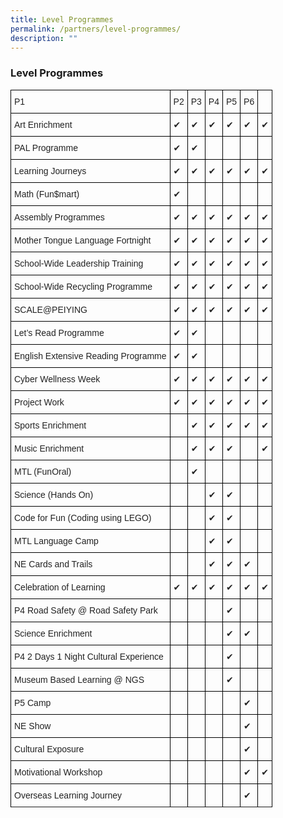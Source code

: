 ```yaml
---
title: Level Programmes
permalink: /partners/level-programmes/
description: ""
---
```

### **Level Programmes**


<style type="text/css">
.tg  {border-collapse:collapse;border-spacing:0;}
.tg td{border-color:black;border-style:solid;border-width:1px;font-family:Arial, sans-serif;font-size:14px;
  overflow:hidden;padding:10px 5px;word-break:normal;}
.tg th{border-color:black;border-style:solid;border-width:1px;font-family:Arial, sans-serif;font-size:14px;
  font-weight:normal;overflow:hidden;padding:10px 5px;word-break:normal;}
.tg .tg-brl1{color:#222;text-align:left;vertical-align:top}
.tg .tg-0lax{text-align:left;vertical-align:top}
</style>
<table class="tg">
<thead>
  <tr>
    <th class="tg-brl1">P1</th>
    <th class="tg-brl1">P2</th>
    <th class="tg-brl1">P3</th>
    <th class="tg-brl1">P4</th>
    <th class="tg-brl1">P5</th>
    <th class="tg-brl1">P6</th>
    <th class="tg-0lax"></th>
  </tr>
</thead>
<tbody>
  <tr>
    <td class="tg-brl1">Art Enrichment</td>
    <td class="tg-brl1">✔</td>
    <td class="tg-brl1">✔</td>
    <td class="tg-brl1">✔</td>
    <td class="tg-brl1">✔</td>
    <td class="tg-brl1">✔</td>
    <td class="tg-brl1">✔</td>
  </tr>
  <tr>
    <td class="tg-brl1">PAL Programme</td>
    <td class="tg-brl1">✔</td>
    <td class="tg-brl1">✔</td>
    <td class="tg-brl1"></td>
    <td class="tg-brl1"></td>
    <td class="tg-brl1"></td>
    <td class="tg-brl1"></td>
  </tr>
  <tr>
    <td class="tg-brl1">Learning Journeys</td>
    <td class="tg-brl1">✔</td>
    <td class="tg-brl1">✔</td>
    <td class="tg-brl1">✔</td>
    <td class="tg-brl1">✔</td>
    <td class="tg-brl1">✔</td>
    <td class="tg-brl1">✔</td>
  </tr>
  <tr>
    <td class="tg-brl1">Math (Fun$mart)</td>
    <td class="tg-brl1">✔</td>
    <td class="tg-brl1"></td>
    <td class="tg-brl1"></td>
    <td class="tg-brl1"></td>
    <td class="tg-brl1"></td>
    <td class="tg-brl1"></td>
  </tr>
  <tr>
    <td class="tg-brl1">Assembly Programmes</td>
    <td class="tg-brl1">✔</td>
    <td class="tg-brl1">✔</td>
    <td class="tg-brl1">✔</td>
    <td class="tg-brl1">✔</td>
    <td class="tg-brl1">✔</td>
    <td class="tg-brl1">✔</td>
  </tr>
  <tr>
    <td class="tg-brl1">Mother Tongue Language Fortnight</td>
    <td class="tg-brl1">✔</td>
    <td class="tg-brl1">✔</td>
    <td class="tg-brl1">✔</td>
    <td class="tg-brl1">✔</td>
    <td class="tg-brl1">✔</td>
    <td class="tg-brl1">✔</td>
  </tr>
  <tr>
    <td class="tg-brl1">School-Wide Leadership Training</td>
    <td class="tg-brl1">✔</td>
    <td class="tg-brl1">✔</td>
    <td class="tg-brl1">✔</td>
    <td class="tg-brl1">✔</td>
    <td class="tg-brl1">✔</td>
    <td class="tg-brl1">✔</td>
  </tr>
  <tr>
    <td class="tg-brl1">School-Wide Recycling Programme</td>
    <td class="tg-brl1">✔</td>
    <td class="tg-brl1">✔</td>
    <td class="tg-brl1">✔</td>
    <td class="tg-brl1">✔</td>
    <td class="tg-brl1">✔</td>
    <td class="tg-brl1">✔</td>
  </tr>
  <tr>
    <td class="tg-brl1">SCALE@PEIYING</td>
    <td class="tg-brl1">✔</td>
    <td class="tg-brl1">✔</td>
    <td class="tg-brl1">✔</td>
    <td class="tg-brl1">✔</td>
    <td class="tg-brl1">✔</td>
    <td class="tg-brl1">✔</td>
  </tr>
  <tr>
    <td class="tg-brl1">Let’s Read Programme</td>
    <td class="tg-brl1">✔</td>
    <td class="tg-brl1">✔</td>
    <td class="tg-brl1"></td>
    <td class="tg-brl1"></td>
    <td class="tg-brl1"></td>
    <td class="tg-brl1"></td>
  </tr>
  <tr>
    <td class="tg-brl1">English Extensive Reading Programme</td>
    <td class="tg-brl1">✔</td>
    <td class="tg-brl1">✔</td>
    <td class="tg-brl1"></td>
    <td class="tg-brl1"></td>
    <td class="tg-brl1"></td>
    <td class="tg-brl1"></td>
  </tr>
  <tr>
    <td class="tg-brl1">Cyber Wellness Week</td>
    <td class="tg-brl1">✔</td>
    <td class="tg-brl1">✔</td>
    <td class="tg-brl1">✔</td>
    <td class="tg-brl1">✔</td>
    <td class="tg-brl1">✔</td>
    <td class="tg-brl1">✔</td>
  </tr>
  <tr>
    <td class="tg-brl1">Project Work</td>
    <td class="tg-brl1">✔</td>
    <td class="tg-brl1">✔</td>
    <td class="tg-brl1">✔</td>
    <td class="tg-brl1">✔</td>
    <td class="tg-brl1">✔</td>
    <td class="tg-brl1">✔</td>
  </tr>
  <tr>
    <td class="tg-brl1">Sports Enrichment</td>
    <td class="tg-brl1"></td>
    <td class="tg-brl1">✔</td>
    <td class="tg-brl1">✔</td>
    <td class="tg-brl1">✔</td>
    <td class="tg-brl1">✔</td>
    <td class="tg-brl1">✔</td>
  </tr>
  <tr>
    <td class="tg-brl1">Music Enrichment</td>
    <td class="tg-brl1"></td>
    <td class="tg-brl1">✔</td>
    <td class="tg-brl1">✔</td>
    <td class="tg-brl1">✔</td>
    <td class="tg-brl1"></td>
    <td class="tg-brl1">✔</td>
  </tr>
  <tr>
    <td class="tg-brl1">MTL (FunOral)</td>
    <td class="tg-brl1"></td>
    <td class="tg-brl1">✔</td>
    <td class="tg-brl1"></td>
    <td class="tg-brl1"></td>
    <td class="tg-brl1"></td>
    <td class="tg-brl1"></td>
  </tr>
  <tr>
    <td class="tg-brl1">Science (Hands On)</td>
    <td class="tg-brl1"></td>
    <td class="tg-brl1"></td>
    <td class="tg-brl1">✔</td>
    <td class="tg-brl1">✔</td>
    <td class="tg-brl1"></td>
    <td class="tg-brl1"></td>
  </tr>
  <tr>
    <td class="tg-brl1">Code for Fun (Coding using LEGO)</td>
    <td class="tg-brl1"></td>
    <td class="tg-brl1"></td>
    <td class="tg-brl1">✔</td>
    <td class="tg-brl1">✔</td>
    <td class="tg-brl1"></td>
    <td class="tg-brl1"></td>
  </tr>
  <tr>
    <td class="tg-brl1">MTL Language Camp</td>
    <td class="tg-brl1"></td>
    <td class="tg-brl1"></td>
    <td class="tg-brl1">✔</td>
    <td class="tg-brl1">✔</td>
    <td class="tg-brl1"></td>
    <td class="tg-brl1"></td>
  </tr>
  <tr>
    <td class="tg-brl1">NE Cards and Trails</td>
    <td class="tg-brl1"></td>
    <td class="tg-brl1"></td>
    <td class="tg-brl1">✔</td>
    <td class="tg-brl1">✔</td>
    <td class="tg-brl1">✔</td>
    <td class="tg-brl1"></td>
  </tr>
  <tr>
    <td class="tg-brl1">Celebration of Learning</td>
    <td class="tg-brl1">✔</td>
    <td class="tg-brl1">✔</td>
    <td class="tg-brl1">✔</td>
    <td class="tg-brl1">✔</td>
    <td class="tg-brl1">✔</td>
    <td class="tg-brl1">✔</td>
  </tr>
  <tr>
    <td class="tg-brl1">P4 Road Safety @ Road Safety Park</td>
    <td class="tg-brl1"></td>
    <td class="tg-brl1"></td>
    <td class="tg-brl1"></td>
    <td class="tg-brl1">✔</td>
    <td class="tg-brl1"></td>
    <td class="tg-brl1"></td>
  </tr>
  <tr>
    <td class="tg-brl1">Science Enrichment</td>
    <td class="tg-brl1"></td>
    <td class="tg-brl1"></td>
    <td class="tg-brl1"></td>
    <td class="tg-brl1">✔</td>
    <td class="tg-brl1">✔</td>
    <td class="tg-brl1"></td>
  </tr>
  <tr>
    <td class="tg-brl1">P4 2 Days 1 Night Cultural Experience</td>
    <td class="tg-brl1"></td>
    <td class="tg-brl1"></td>
    <td class="tg-brl1"></td>
    <td class="tg-brl1">✔</td>
    <td class="tg-brl1"></td>
    <td class="tg-brl1"></td>
  </tr>
  <tr>
    <td class="tg-brl1">Museum Based Learning @ NGS</td>
    <td class="tg-brl1"></td>
    <td class="tg-brl1"></td>
    <td class="tg-brl1"></td>
    <td class="tg-brl1">✔</td>
    <td class="tg-brl1"></td>
    <td class="tg-brl1"></td>
  </tr>
  <tr>
    <td class="tg-brl1">P5 Camp</td>
    <td class="tg-brl1"></td>
    <td class="tg-brl1"></td>
    <td class="tg-brl1"></td>
    <td class="tg-brl1"></td>
    <td class="tg-brl1">✔</td>
    <td class="tg-brl1"></td>
  </tr>
  <tr>
    <td class="tg-brl1">NE Show</td>
    <td class="tg-brl1"></td>
    <td class="tg-brl1"></td>
    <td class="tg-brl1"></td>
    <td class="tg-brl1"></td>
    <td class="tg-brl1">✔</td>
    <td class="tg-brl1"></td>
  </tr>
  <tr>
    <td class="tg-brl1">Cultural Exposure</td>
    <td class="tg-brl1"></td>
    <td class="tg-brl1"></td>
    <td class="tg-brl1"></td>
    <td class="tg-brl1"></td>
    <td class="tg-brl1">✔</td>
    <td class="tg-brl1"></td>
  </tr>
  <tr>
    <td class="tg-brl1">Motivational Workshop</td>
    <td class="tg-brl1"></td>
    <td class="tg-brl1"></td>
    <td class="tg-brl1"></td>
    <td class="tg-brl1"></td>
    <td class="tg-brl1">✔</td>
    <td class="tg-brl1">✔</td>
  </tr>
  <tr>
    <td class="tg-brl1">Overseas Learning Journey</td>
    <td class="tg-brl1"></td>
    <td class="tg-brl1"></td>
    <td class="tg-brl1"></td>
    <td class="tg-brl1"></td>
    <td class="tg-brl1">✔</td>
    <td class="tg-brl1"></td>
  </tr>
  </tr>
  <tr>	
</tbody>
</table>